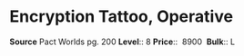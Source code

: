 # Encryption Tattoo, Operative

**Source** Pact Worlds pg. 200
**Level**:: 8
**Price**::  8900 
**Bulk**:: L
